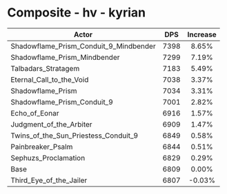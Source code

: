 # Composite - hv - kyrian
| Actor | DPS | Increase |
|---|:---:|:---:|
|Shadowflame_Prism_Conduit_9_Mindbender|7398|8.65%|
|Shadowflame_Prism_Mindbender|7299|7.19%|
|Talbadars_Stratagem|7183|5.49%|
|Eternal_Call_to_the_Void|7038|3.37%|
|Shadowflame_Prism|7034|3.31%|
|Shadowflame_Prism_Conduit_9|7001|2.82%|
|Echo_of_Eonar|6916|1.57%|
|Judgment_of_the_Arbiter|6909|1.47%|
|Twins_of_the_Sun_Priestess_Conduit_9|6849|0.58%|
|Painbreaker_Psalm|6844|0.51%|
|Sephuzs_Proclamation|6829|0.29%|
|Base|6809|0.00%|
|Third_Eye_of_the_Jailer|6807|-0.03%|
